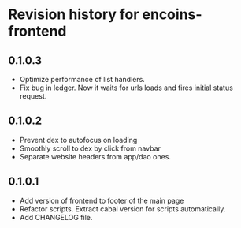 # Revision history for encoins-frontend

## 0.1.0.3

* Optimize performance of list handlers.
* Fix bug in ledger. Now it waits for urls loads and fires  initial status request.

## 0.1.0.2

* Prevent dex to autofocus on loading
* Smoothly scroll to dex by click from navbar
* Separate website headers from app/dao ones.

## 0.1.0.1

* Add version of frontend to footer of the main page
* Refactor scripts. Extract cabal version for scripts automatically.
* Add CHANGELOG file.